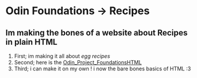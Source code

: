 # Odin Foundations -> Recipes 
## Im making the bones of a website about Recipes in plain HTML

1. First; im making it all about *egg recipes*
2. Second; here is the [Odin_Project_FoundationsHTML](https://www.theodinproject.com/lessons/foundations-recipes) 
3. Third; i can make it on my own ! i now the bare bones basics of HTML :3
